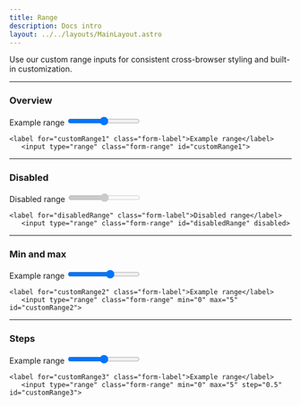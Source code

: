 ```yaml
---
title: Range
description: Docs intro
layout: ../../layouts/MainLayout.astro
---
```


<p>
 Use our custom range inputs for consistent cross-browser styling and built-in customization.
</p>
<hr>

### Overview

<div class="card">
 <div class="card-body">
  <label for="customRange1" class="form-label">Example range</label>
  <input type="range" class="form-range" id="customRange1">
 </div>
 <div class="card-footer">
  <pre><code class="language-html">&lt;label for=&quot;customRange1&quot; class=&quot;form-label&quot;&gt;Example range&lt;/label&gt;
   &lt;input type=&quot;range&quot; class=&quot;form-range&quot; id=&quot;customRange1&quot;&gt;</code></pre>
 </div>
</div>
<hr>

### Disabled
<div class="card">
 <div class="card-body">
  <label for="disabledRange" class="form-label">Disabled range</label>
  <input type="range" class="form-range" id="disabledRange" disabled>
 </div>
 <div class="card-footer">
  <pre><code class="language-html">&lt;label for=&quot;disabledRange&quot; class=&quot;form-label&quot;&gt;Disabled range&lt;/label&gt;
   &lt;input type=&quot;range&quot; class=&quot;form-range&quot; id=&quot;disabledRange&quot; disabled&gt;</code></pre>
 </div>
</div>
<hr>

### Min and max
<div class="card">
 <div class="card-body">
  <label for="customRange2" class="form-label">Example range</label>
  <input type="range" class="form-range" min="0" max="5" id="customRange2">
 </div>
 <div class="card-footer">
  <pre><code class="language-html">&lt;label for=&quot;customRange2&quot; class=&quot;form-label&quot;&gt;Example range&lt;/label&gt;
   &lt;input type=&quot;range&quot; class=&quot;form-range&quot; min=&quot;0&quot; max=&quot;5&quot; id=&quot;customRange2&quot;&gt;</code></pre>
 </div>
</div>
<hr>

### Steps
<div class="card">
 <div class="card-body">
  <label for="customRange3" class="form-label">Example range</label>
  <input type="range" class="form-range" min="0" max="5" step="0.5" id="customRange3">
 </div>
 <div class="card-footer">
  <pre><code class="language-html">&lt;label for=&quot;customRange3&quot; class=&quot;form-label&quot;&gt;Example range&lt;/label&gt;
   &lt;input type=&quot;range&quot; class=&quot;form-range&quot; min=&quot;0&quot; max=&quot;5&quot; step=&quot;0.5&quot; id=&quot;customRange3&quot;&gt;</code></pre>
 </div>
</div>